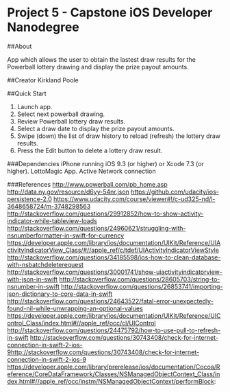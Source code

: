 Project 5 -  Capstone
iOS Developer Nanodegree
=========

##About

App which allows the user to obtain the lastest draw results for the Powerball lottery drawing and display the prize payout amounts.

##Creator
Kirkland Poole

##Quick Start
1. Launch app.
2. Select next powerball drawing.
3. Review Powerball lottery draw results.
4. Select a draw date to display the prize payout amounts.
5. Swipe (down) the list of draw history to reload (refresh) the lottery draw results.
6. Press the Edit button to delete a lottery draw result.


###Dependencies
iPhone running iOS 9.3 (or higher) or Xcode 7.3 (or higher).
LottoMagic App.
Active Network connection

###References
http://www.powerball.com/pb_home.asp
http://data.ny.gov/resource/d6yy-54nr.json
https://github.com/udacity/ios-persistence-2.0
https://www.udacity.com/course/viewer#!/c-ud325-nd/l-3648658724/m-3748298563
http://stackoverflow.com/questions/29912852/how-to-show-activity-indicator-while-tableview-loads
http://stackoverflow.com/questions/24960621/struggling-with-nsnumberformatter-in-swift-for-currency
https://developer.apple.com/library/ios/documentation/UIKit/Reference/UIActivityIndicatorView_Class/#//apple_ref/c/tdef/UIActivityIndicatorViewStyle
http://stackoverflow.com/questions/34185598/ios-how-to-clean-database-with-nsbatchdeleterequest
http://stackoverflow.com/questions/30001741/show-uiactivityindicatorview-with-json-in-swift
http://stackoverflow.com/questions/28605703/string-to-nsnumber-in-swift
http://stackoverflow.com/questions/26853741/importing-json-dictionary-to-core-data-in-swift
http://stackoverflow.com/questions/24643522/fatal-error-unexpectedly-found-nil-while-unwrapping-an-optional-values
https://developer.apple.com/library/ios/documentation/UIKit/Reference/UIControl_Class/index.html#//apple_ref/occ/cl/UIControl
http://stackoverflow.com/questions/24475792/how-to-use-pull-to-refresh-in-swift
http://stackoverflow.com/questions/30743408/check-for-internet-connection-in-swift-2-ios-9http://stackoverflow.com/questions/30743408/check-for-internet-connection-in-swift-2-ios-9
https://developer.apple.com/library/prerelease/ios/documentation/Cocoa/Reference/CoreDataFramework/Classes/NSManagedObjectContext_Class/index.html#//apple_ref/occ/instm/NSManagedObjectContext/performBlock:

